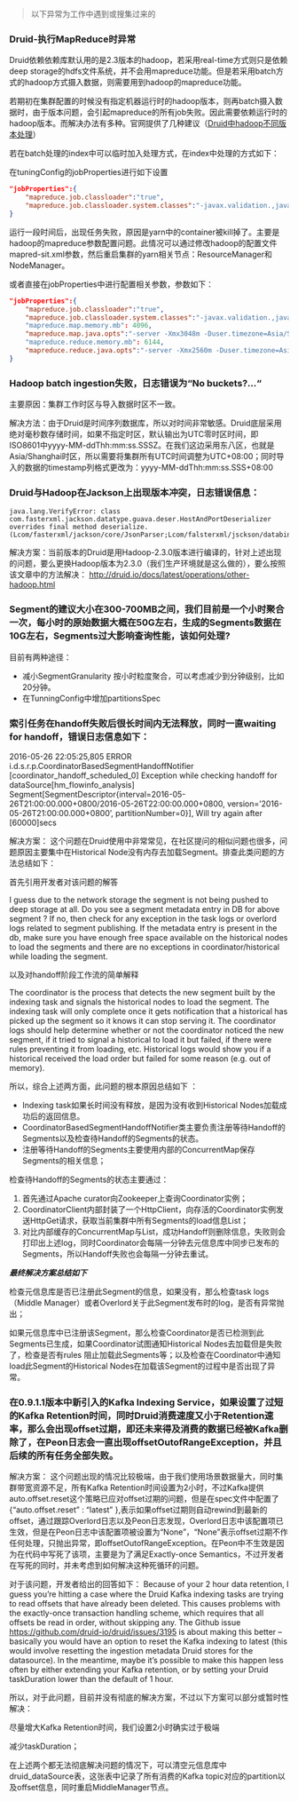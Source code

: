 
>以下异常为工作中遇到或搜集过来的

### Druid-执行MapReduce时异常
Druid依赖依赖库默认用的是2.3版本的hadoop，若采用real-time方式则只是依赖deep storage的hdfs文件系统，并不会用mapreduce功能。但是若采用batch方式的hadoop方式摄入数据，则需要用到hadoop的mapreduce功能。

若期初在集群配置的时候没有指定机器运行时的hadoop版本，则再batch摄入数据时，由于版本问题，会引起mapreduce的所有job失败。因此需要依赖运行时的hadoop版本。而解决办法有多种。官网提供了几种建议（[Druid中hadoop不同版本处理](http://druid.io/docs/0.9.2-rc1/operations/other-hadoop.html)）

若在batch处理的index中可以临时加入处理方式，在index中处理的方式如下：

在tuningConfig的jobProperties进行如下设置


```json
"jobProperties":{
    "mapreduce.job.classloader":"true",
    "mapreduce.job.classloader.system.classes":"-javax.validation.,java.,javax.,org.apache.commons.logging.,org.apache.log4j.,org.apache.hadoop."
}
```


运行一段时间后，出现任务失败，原因是yarn中的container被kill掉了。主要是hadoop的mapreduce参数配置问题。此情况可以通过修改hadoop的配置文件mapred-sit.xml参数，然后重启集群的yarn相关节点：ResourceManager和NodeManager。

或者直接在jobProperties中进行配置相关参数，参数如下：

```json
"jobProperties":{
    "mapreduce.job.classloader":"true",
    "mapreduce.job.classloader.system.classes":"-javax.validation.,java.,javax.,org.apache.commons.logging.,org.apache.log4j.,org.apache.hadoop."，
    "mapreduce.map.memory.mb": 4096,
    "mapreduce.map.java.opts":"-server -Xmx3048m -Duser.timezone=Asia/Shanghai -Dfile.encoding=UTF-8 -XX:+PrintGCDetails -XX:+PrintGCTimeStamps"        
    "mapreduce.reduce.memory.mb": 6144,
    "mapreduce.reduce.java.opts":"-server -Xmx2560m -Duser.timezone=Asia/Shanghai -Dfile.encoding=UTF-8 -XX:+PrintGCDetails -XX:+PrintGCTimeStamps"
}
```

### Hadoop batch ingestion失败，日志错误为“No buckets?…“

主要原因：集群工作时区与导入数据时区不一致。

解决方法：由于Druid是时间序列数据库，所以对时间非常敏感。Druid底层采用绝对毫秒数存储时间，如果不指定时区，默认输出为UTC零时区时间，即ISO8601中yyyy-MM-ddThh:mm:ss.SSSZ。在我们这边采用东八区，也就是Asia/Shanghai时区，所以需要将集群所有UTC时间调整为UTC+08:00；同时导入的数据的timestamp列格式更改为：yyyy-MM-ddThh:mm:ss.SSS+08:00

### Druid与Hadoop在Jackson上出现版本冲突，日志错误信息：

```
java.lang.VerifyError: class com.fasterxml.jackson.datatype.guava.deser.HostAndPortDeserializer overrides final method deserialize.(Lcom/fasterxml/jackson/core/JsonParser;Lcom/falsterxml/jsckson/databind/DeserializationContext;)Ljava/lang/Object;

```
解决方案：当前版本的Druid是用Hadoop-2.3.0版本进行编译的，针对上述出现的问题，要么更换Hadoop版本为2.3.0（我们生产环境就是这么做的），要么按照该文章中的方法解决： 
http://druid.io/docs/latest/operations/other-hadoop.html

### Segment的建议大小在300-700MB之间，我们目前是一个小时聚合一次，每小时的原始数据大概在50G左右，生成的Segments数据在10G左右，Segments过大影响查询性能，该如何处理?

目前有两种途径：

- 减小SegmentGranularity 
按小时粒度聚合，可以考虑减少到分钟级别，比如20分钟。
- 在TunningConfig中增加partitionsSpec

### 索引任务在handoff失败后很长时间内无法释放，同时一直waiting for handoff，错误日志信息如下： 
2016-05-26 22:05:25,805 ERROR i.d.s.r.p.CoordinatorBasedSegmentHandoffNotifier [coordinator_handoff_scheduled_0] Exception while checking handoff for dataSource[hm_flowinfo_analysis] Segment[SegmentDescriptor{interval=2016-05-26T21:00:00.000+0800/2016-05-26T22:00:00.000+0800, version=’2016-05-26T21:00:00.000+0800’, partitionNumber=0}], Will try again after [60000]secs

解决方案： 
这个问题在Druid使用中非常常见，在社区提问的相似问题也很多，问题原因主要集中在Historical Node没有内存去加载Segment。排查此类问题的方法总结如下：

首先引用开发者对该问题的解答 

I guess due to the network storage the segment is not being pushed to deep storage at all. 
Do you see a segment metadata entry in DB for above segment ? 
If no, then check for any exception in the task logs or overlord logs related to segment publishing. 
If the metadata entry is present in the db, make sure you have enough free space available on the historical nodes to load the segments and there are no exceptions in coordinator/historical while loading the segment.

以及对handoff阶段工作流的简单解释 

The coordinator is the process that detects the new segment built by the indexing task and signals the historical nodes to load the segment. The indexing task will only complete once it gets notification that a historical has picked up the segment so it knows it can stop serving it. The coordinator logs should help determine whether or not the coordinator noticed the new segment, if it tried to signal a historical to load it but failed, if there were rules preventing it from loading, etc. Historical logs would show you if a historical received the load order but failed for some reason (e.g. out of memory).

所以，综合上述两方面，此问题的根本原因总结如下 ：

- Indexing task如果长时间没有释放，是因为没有收到Historical Nodes加载成功后的返回信息。
- CoordinatorBasedSegmentHandoffNotifier类主要负责注册等待Handoff的Segments以及检查待Handoff的Segments的状态。 
- 注册等待Handoff的Segments主要使用内部的ConcurrentMap保存Segments的相关信息； 

检查待Handoff的Segments的状态主要通过： 
1. 首先通过Apache curator向Zookeeper上查询Coordinator实例； 
1. CoordinatorClient内部封装了一个HttpClient，向存活的Coordinator实例发送HttpGet请求，获取当前集群中所有Segments的load信息List； 
1. 对比内部缓存的ConcurrentMap与List，成功Handoff则删除信息，失败则会打印出上述log，同时Coordinator会每隔一分钟去元信息库中同步已发布的Segments，所以Handoff失败也会每隔一分钟去重试。

***最终解决方案总结如下***

检查元信息库是否已注册此Segment的信息，如果没有，那么检查task logs（Middle Manager）或者Overlord关于此Segment发布时的log，是否有异常抛出；

如果元信息库中已注册该Segment，那么检查Coordinator是否已检测到此Segments已生成，如果Coordinator试图通知Historical Nodes去加载但是失败了，检查是否有rules 阻止加载此Segments等；以及检查在Coordinator中通知load此Segment的Historical Nodes在加载该Segment的过程中是否出现了异常。

### 在0.9.1.1版本中新引入的Kafka Indexing Service，如果设置了过短的Kafka Retention时间，同时Druid消费速度又小于Retention速率，那么会出现offset过期，即还未来得及消费的数据已经被Kafka删除了，在Peon日志会一直出现offsetOutofRangeException，并且后续的所有任务全部失败。


解决方案： 
这个问题出现的情况比较极端，由于我们使用场景数据量大，同时集群带宽资源不足，所有Kafka Retention时间设置为2小时，不过Kafka提供auto.offset.reset这个策略已应对offset过期的问题，但是在spec文件中配置了{“auto.offset.reset” : “latest” },表示如果offset过期则自动rewind到最新的offset，通过跟踪Overlord日志以及Peon日志发现，Overlord日志中该配置项已生效，但是在Peon日志中该配置项被设置为“None”，“None”表示offset过期不作任何处理，只抛出异常，即offsetOutofRangeException。在Peon中不生效是因为在代码中写死了该项，主要是为了满足Exactly-once Semantics，不过开发者在写死的同时，并未考虑到如何解决这种死循环的问题。

对于该问题，开发者给出的回答如下： 
Because of your 2 hour data retention, I guess you’re hitting a case where the Druid Kafka indexing tasks are trying to read offsets that have already been deleted. This causes problems with the exactly-once transaction handling scheme, which requires that all offsets be read in order, without skipping any. The Github issue https://github.com/druid-io/druid/issues/3195 is about making this better – basically you would have an option to reset the Kafka indexing to latest (this would involve resetting the ingestion metadata Druid stores for the datasource). 
In the meantime, maybe it’s possible to make this happen less often by either extending your Kafka retention, or by setting your Druid taskDuration lower than the default of 1 hour.

所以，对于此问题，目前并没有彻底的解决方案，不过以下方案可以部分或暂时性解决：

尽量增大Kafka Retention时间，我们设置2小时确实过于极端

减少taskDuration；

在上述两个都无法彻底解决问题的情况下，可以清空元信息库中druid_dataSource表，这张表中记录了所有消费的Kafka topic对应的partition以及offset信息，同时重启MiddleManager节点。 
